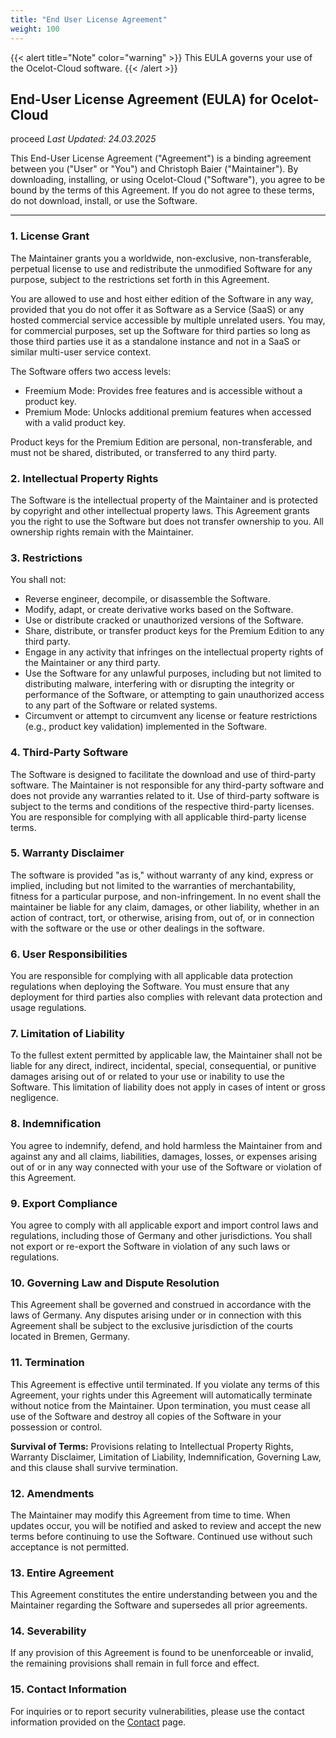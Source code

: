 ```yaml
---
title: "End User License Agreement"
weight: 100
---
```


{{< alert title="Note" color="warning" >}}
This EULA governs your use of the Ocelot-Cloud software.
{{< /alert >}}

## End-User License Agreement (EULA) for Ocelot-Cloud
proceed
_Last Updated: 24.03.2025_

This End-User License Agreement ("Agreement") is a binding agreement between you ("User" or "You") and Christoph Baier ("Maintainer"). By downloading, installing, or using Ocelot-Cloud ("Software"), you agree to be bound by the terms of this Agreement. If you do not agree to these terms, do not download, install, or use the Software.

---

### **1. License Grant**

The Maintainer grants you a worldwide, non-exclusive, non-transferable, perpetual license to use and redistribute the unmodified Software for any purpose, subject to the restrictions set forth in this Agreement. 

You are allowed to use and host either edition of the Software in any way, provided that you do not offer it as Software as a Service (SaaS) or any hosted commercial service accessible by multiple unrelated users. You may, for commercial purposes, set up the Software for third parties so long as those third parties use it as a standalone instance and not in a SaaS or similar multi-user service context.

The Software offers two access levels:

* Freemium Mode: Provides free features and is accessible without a product key.
* Premium Mode: Unlocks additional premium features when accessed with a valid product key.

Product keys for the Premium Edition are personal, non-transferable, and must not be shared, distributed, or transferred to any third party.

### **2. Intellectual Property Rights**

The Software is the intellectual property of the Maintainer and is protected by copyright and other intellectual property laws. This Agreement grants you the right to use the Software but does not transfer ownership to you. All ownership rights remain with the Maintainer.

### **3. Restrictions**

You shall not:

* Reverse engineer, decompile, or disassemble the Software.
* Modify, adapt, or create derivative works based on the Software.
* Use or distribute cracked or unauthorized versions of the Software.
* Share, distribute, or transfer product keys for the Premium Edition to any third party.
* Engage in any activity that infringes on the intellectual property rights of the Maintainer or any third party.
* Use the Software for any unlawful purposes, including but not limited to distributing malware, interfering with or disrupting the integrity or performance of the Software, or attempting to gain unauthorized access to any part of the Software or related systems.
* Circumvent or attempt to circumvent any license or feature restrictions (e.g., product key validation) implemented in the Software.

### **4. Third-Party Software**

The Software is designed to facilitate the download and use of third-party software. The Maintainer is not responsible for any third-party software and does not provide any warranties related to it. Use of third-party software is subject to the terms and conditions of the respective third-party licenses. You are responsible for complying with all applicable third-party license terms.

### **5. Warranty Disclaimer**

The software is provided "as is," without warranty of any kind, express or implied, including but not limited to the warranties of merchantability, fitness for a particular purpose, and non-infringement. In no event shall the maintainer be liable for any claim, damages, or other liability, whether in an action of contract, tort, or otherwise, arising from, out of, or in connection with the software or the use or other dealings in the software.

### **6. User Responsibilities**

You are responsible for complying with all applicable data protection regulations when deploying the Software. You must ensure that any deployment for third parties also complies with relevant data protection and usage regulations.

### **7. Limitation of Liability**

To the fullest extent permitted by applicable law, the Maintainer shall not be liable for any direct, indirect, incidental, special, consequential, or punitive damages arising out of or related to your use or inability to use the Software. This limitation of liability does not apply in cases of intent or gross negligence.

### **8. Indemnification**

You agree to indemnify, defend, and hold harmless the Maintainer from and against any and all claims, liabilities, damages, losses, or expenses arising out of or in any way connected with your use of the Software or violation of this Agreement.

### **9. Export Compliance**

You agree to comply with all applicable export and import control laws and regulations, including those of Germany and other jurisdictions. You shall not export or re-export the Software in violation of any such laws or regulations.

### **10. Governing Law and Dispute Resolution**

This Agreement shall be governed and construed in accordance with the laws of Germany. Any disputes arising under or in connection with this Agreement shall be subject to the exclusive jurisdiction of the courts located in Bremen, Germany.

### **11. Termination**

This Agreement is effective until terminated. If you violate any terms of this Agreement, your rights under this Agreement will automatically terminate without notice from the Maintainer. Upon termination, you must cease all use of the Software and destroy all copies of the Software in your possession or control.

**Survival of Terms:** Provisions relating to Intellectual Property Rights, Warranty Disclaimer, Limitation of Liability, Indemnification, Governing Law, and this clause shall survive termination.

### **12. Amendments**

The Maintainer may modify this Agreement from time to time. When updates occur, you will be notified and asked to review and accept the new terms before continuing to use the Software. Continued use without such acceptance is not permitted.

### **13. Entire Agreement**

This Agreement constitutes the entire understanding between you and the Maintainer regarding the Software and supersedes all prior agreements.

### **14. Severability**

If any provision of this Agreement is found to be unenforceable or invalid, the remaining provisions shall remain in full force and effect.

### **15. Contact Information**

For inquiries or to report security vulnerabilities, please use the contact information provided on the [Contact](/docs/contact) page.